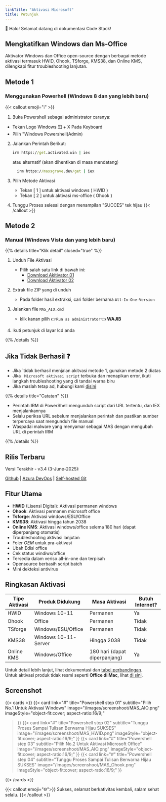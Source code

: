 ```yaml
---
linkTitle: "Aktivasi Microsoft"
title: Petunjuk
---
```


👋 Halo! Selamat datang di dokumentasi Code Stack!

<!--more-->

## Mengkatifkan Windows dan Ms-Office

Aktivator Windows dan Office open-source dengan berbagai metode aktivasi termasuk HWID, Ohook, TSforge, KMS38, dan Online KMS, dilengkapi fitur troubleshooting lanjutan.

## Metode 1 
### Menggunakan Powerhell (Windows 8 dan yang lebih baru)

{{< callout emoji="ℹ️" >}}
1. Buka Powershell sebagai administrator caranya:
  * Tekan Logo Windows 🪟 + X Pada Keyboard
  * Pilih "Windows Powershell(Admin)
2. Jalankan Perintah Berikut:

   ```cmd
   irm https://get.activated.win | iex
   ```
   atau alternatif (akan dihentikan di masa mendatang)

   ```cmd
     irm https://massgrave.dev/get | iex
     ```
3. Pilih Metode Aktivasi
   * Tekan [ 1 ] untuk aktivasi windows ( HWID )
   * Tekan [ 2 ] untuk aktivasi ms-office ( Ohook )
4. Tunggu Proses selesai dengan menampilan "SUCCES" tek hijau
{{< /callout >}}

## Metode 2
### Manual (Windows Vista dan yang lebih baru)

{{% details title="Klik detail" closed="true" %}}

1. Unduh File Aktivasi
   * Pilih salah satu link di bawah ini:
      * [Download Akitivator 01](https://github.com/massgravel/Microsoft-Activation-Scripts/archive/refs/heads/master.zip)
      * [Download Aktivator 02](https://git.activated.win/massgrave/Microsoft-Activation-Scripts/archive/master.zip)

1. Extrak file ZIP yang di unduh
   * Pada folder hasil extraksi, cari folder bernama `All-In-One-Version`
2. Jalankan file `MAS_AIO.cmd`
   * klik kanan pilih 👉`Run as administrator`👈 **WAJIB**
3. Ikuti petunjuk di layar lcd anda

{{% /details %}}

## Jika Tidak Berhasil ❓

* Jika `tidak berhasil menjalan akitvasi metode 1, gunakan metode 2 diatas
* Jika ` Microsoft aktivasi script` terbuka dan menapikan error, ikuti langkah troubleshooting yang di tandai warna biru
* Jika maslah tetap ad, hubungi kami [disini](https://devcomp.fun/troubleshoot)

{{% details title="Catatan" %}}
* Perintah IRM di PowerShell mengunduh script dari URL tertentu, dan IEX menjalankannya
* Selalu periksa URL sebelum menjalankan perintah dan pastikan sumber terpercaya saat mengunduh file manual
* Waspadai malware yang menyamar sebagai MAS dengan mengubah URL di perintah IRM

{{% /details %}}

## Rilis Terbaru
Versi Terakhir - v3.4 (3-June-2025):

[Github](https://github.com/massgravel/Microsoft-Activation-Scripts) |
[Azura DevOps](https://dev.azure.com/massgrave/_git/Microsoft-Activation-Scripts) |
[Self-hosted Git](https://git.activated.win/massgrave/Microsoft-Activation-Scripts)


## Fitur Utama
* **HWID** (Lisensi Digital): Aktivasi permanen windows
* **Ohook**: Aktivasi permanen microsoft office
* **Tsforge**: Aktivasi windows/ESU/Office
* **KMS38**: Aktivasi hingga tahun 2038
* **Online KMS**: Aktivasi windows/office selema 180 hari (dapat diperpanjang otomatis)
* Troubleshooting aktivasi lanjutan
* Foler $OEM$ untuk pra-aktivasi
* Ubah Edisi office
* Cek status windiws/office
* Tersedia dalam veriso all-in-one dan terpisah
* Opensource berbasih script batch
* Mini dekteksi antivirus

## Ringkasan Aktivasi

| Tipe Aktivasi | Produk Didukung | Masa Aktivasi | Butuh Internet? |
|--------------|----------------|--------------|----------------|
| HWID | Windows 10-11 | Permanen | Ya |
| Ohook | Office | Permanen | Tidak |
| TSforge | Windows/ESU/Office | Permanen | Tidak |
| KMS38 | Windows 10-11-Server | Hingga 2038 | Tidak |
| Online KMS | Windows/Office | 180 hari (dapat diperpanjang) | Ya |

Untuk detail lebih lanjut, lihat dokumentasi dan [tabel perbandingan](#).  
Untuk aktivasi produk tidak resmi seperti **Office di Mac**, lihat [di sini](#).

## Screenshot
{{< cards >}}
  {{< card
        link="#"
        title="Powershell step 01"
        subtitle="Pilih No.1 Untuk Aktivasi Windows"
        image="/images/screenshoot/MAS_AIO.png"
        imageStyle="object-fit:cover; aspect-ratio:16/9;"
  >}}
    {{< card
        link="#"
        title="Powershell step 02"
        subtitle="Tunggu Proses Sampai Tulisan Berwarna Hijau SUKSES"
        image="/images/screenshoot/MAS_HWID.png"
        imageStyle="object-fit:cover; aspect-ratio:16/9;"
  >}}
      {{< card
        link="#"
        title="Powershell step 03"
        subtitle="Pilih No.2 Untuk Aktivasi Microsoft Office"
        image="/images/screenshoot/MAS_AIO.png"
        imageStyle="object-fit:cover; aspect-ratio:16/9;"
  >}}
      {{< card
        link="#"
        title="Powershell step 04"
        subtitle="Tunggu Proses Sampai Tulisan Berwarna Hijau SUKSES"
        image="/images/screenshoot/MAS_Ohook.png"
        imageStyle="object-fit:cover; aspect-ratio:16/9;"
  >}}
  
{{< /cards >}}

{{< callout emoji="🌐">}}
  Sukses, selamat berkativitas kembali, salam sehat selalu.
{{< /callout >}}
